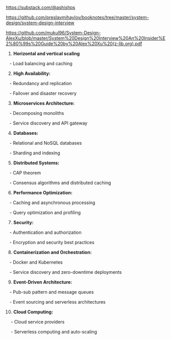 https://substack.com/@ashishps

https://github.com/preslavmihaylov/booknotes/tree/master/system-design/system-design-interview

https://github.com/mukul96/System-Design-AlexXu/blob/master/System%20Design%20Interview%20An%20Insider%E2%80%99s%20Guide%20by%20Alex%20Xu%20(z-lib.org).pdf

1. **Horizontal and vertical scaling**

   - Load balancing and caching

2. **High Availability:**

   - Redundancy and replication

   - Failover and disaster recovery

3. **Microservices Architecture:**

   - Decomposing monoliths

   - Service discovery and API gateway

4. **Databases:**

   - Relational and NoSQL databases

   - Sharding and indexing

5. **Distributed Systems:**

   - CAP theorem

   - Consensus algorithms and distributed caching

6. **Performance Optimization:**

   - Caching and asynchronous processing

   - Query optimization and profiling

7. **Security:**

   - Authentication and authorization

   - Encryption and security best practices

8. **Containerization and Orchestration:**

   - Docker and Kubernetes

   - Service discovery and zero-downtime deployments

9. **Event-Driven Architecture:**

   - Pub-sub pattern and message queues

   - Event sourcing and serverless architectures

10. **Cloud Computing:**

    - Cloud service providers

    - Serverless computing and auto-scaling